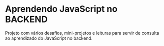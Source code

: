 # Aprendendo JavaScript no BACKEND
Projeto com vários desafios, mini-projetos e leituras para servir de consulta ao aprendizado do JavaScript no backend.